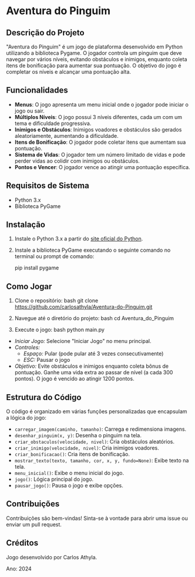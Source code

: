 # Aventura do Pinguim

## Descrição do Projeto

"Aventura do Pinguim" é um jogo de plataforma desenvolvido em Python utilizando a biblioteca Pygame. O jogador controla um pinguim que deve navegar por vários níveis, evitando obstáculos e inimigos, enquanto coleta itens de bonificação para aumentar sua pontuação. O objetivo do jogo é completar os níveis e alcançar uma pontuação alta.

## Funcionalidades

- **Menus**: O jogo apresenta um menu inicial onde o jogador pode iniciar o jogo ou sair.
- **Múltiplos Níveis**: O jogo possui 3 níveis diferentes, cada um com um tema e dificuldade progressiva.
- **Inimigos e Obstáculos**: Inimigos voadores e obstáculos são gerados aleatoriamente, aumentando a dificuldade.
- **Itens de Bonificação**: O jogador pode coletar itens que aumentam sua pontuação.
- **Sistema de Vidas**: O jogador tem um número limitado de vidas e pode perder vidas ao colidir com inimigos ou obstáculos.
- **Pontos e Vencer**: O jogador vence ao atingir uma pontuação específica.

## Requisitos de Sistema

- Python 3.x
- Biblioteca PyGame

## Instalação

1. Instale o Python 3.x a partir do [site oficial do Python](https://www.python.org/).
2. Instale a biblioteca PyGame executando o seguinte comando no terminal ou prompt de comando:
 
   pip install pygame
   
## Como Jogar

1. Clone o repositório:
   bash
   git clone https://github.com/carlosathyla/Aventura-do-Pinguim.git
   
   
2. Navegue até o diretório do projeto:
   bash
   cd Aventura_do_Pinguim
   

3. Execute o jogo:
   bash
   python main.py

- *Iniciar Jogo:* Selecione "Iniciar Jogo" no menu principal.
- *Controles:*
  - *Espaço:* Pular (pode pular até 3 vezes consecutivamente)
  - *ESC:* Pausar o jogo
- *Objetivo:* Evite obstáculos e inimigos enquanto coleta bônus de pontuação. Ganhe uma vida extra ao passar de nível (a cada 300 pontos). O jogo é vencido ao atingir 1200 pontos.

## Estrutura do Código

O código é organizado em várias funções personalizadas que encapsulam a lógica do jogo:

- `carregar_imagem(caminho, tamanho)`: Carrega e redimensiona imagens.
- `desenhar_pinguim(x, y)`: Desenha o pinguim na tela.
- `criar_obstaculos(velocidade, nivel)`: Cria obstáculos aleatórios.
- `criar_inimigo(velocidade, nivel)`: Cria inimigos voadores.
- `criar_bonificacao()`: Cria itens de bonificação.
- `mostrar_texto(texto, tamanho, cor, x, y, fundo=None)`: Exibe texto na tela.
- `menu_inicial()`: Exibe o menu inicial do jogo.
- `jogo()`: Lógica principal do jogo.
- `pausar_jogo()`: Pausa o jogo e exibe opções.

## Contribuições

Contribuições são bem-vindas! Sinta-se à vontade para abrir uma issue ou enviar um pull request.

## Créditos

Jogo desenvolvido por Carlos Athyla.

Ano: 2024

